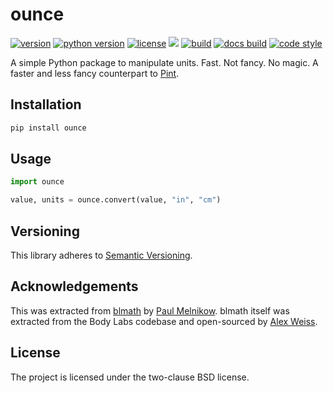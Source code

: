 ounce
=====

[![version](https://img.shields.io/pypi/v/ounce?style=flat-square)][pypi]
[![python version](https://img.shields.io/pypi/pyversions/ounce?style=flat-square)][pypi]
[![license](https://img.shields.io/pypi/l/ounce?style=flat-square)][pypi]
[![](https://img.shields.io/badge/coverage-100%25-brightgreen?style=flat-square)][coverage]
[![build](https://img.shields.io/circleci/project/github/lace/ounce/master?style=flat-square)][build]
[![docs build](https://img.shields.io/readthedocs/ounce?style=flat-square)][docs build]
[![code style](https://img.shields.io/badge/code%20style-black-black?style=flat-square)][black]

A simple Python package to manipulate units. Fast. Not fancy. No magic. A
faster and less fancy counterpart to [Pint][].

[pypi]: https://pypi.org/project/ounce/
[coverage]: https://github.com/lace/ounce/blob/master/.coveragerc
[build]: https://circleci.com/gh/lace/ounce/tree/master
[docs build]: https://ounce.readthedocs.io/en/latest/
[black]: https://black.readthedocs.io/en/stable/
[numpy]: https://www.numpy.org/
[pint]: https://pint.readthedocs.io/

Installation
------------

```sh
pip install ounce
```


Usage
-----

```py
import ounce

value, units = ounce.convert(value, "in", "cm")
```


Versioning
----------

This library adheres to [Semantic Versioning][semver].

[semver]: https://semver.org/


Acknowledgements
----------------

This was extracted from [blmath][] by [Paul Melnikow][]. blmath itself was
extracted from the Body Labs codebase and open-sourced by [Alex Weiss][].

[blmath]: https://github.com/metabolize/blmath
[paul melnikow]: https://github.com/paulmelnikow
[alex weiss]: https://github.com/algrs


License
-------

The project is licensed under the two-clause BSD license.
